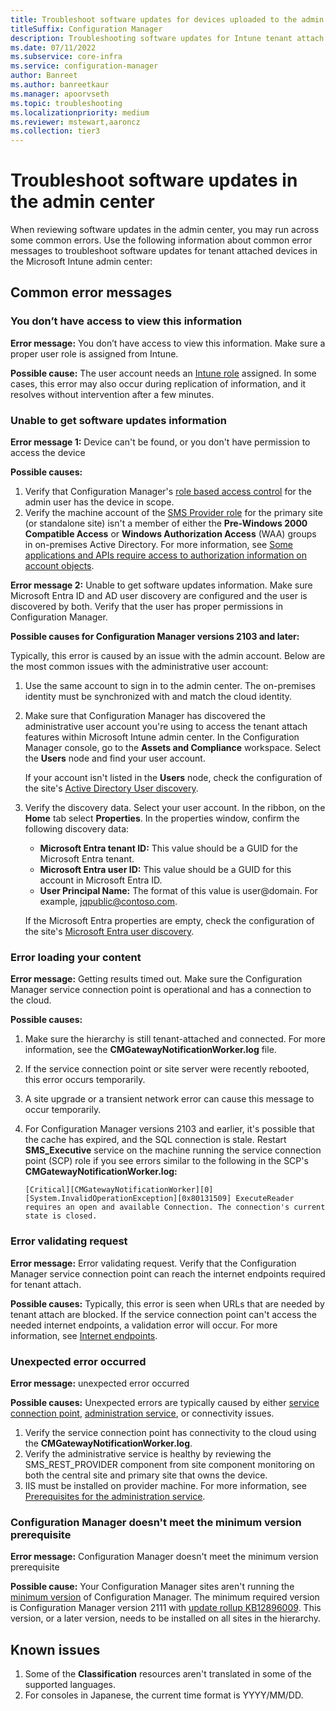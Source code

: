 ```yaml
---
title: Troubleshoot software updates for devices uploaded to the admin center
titleSuffix: Configuration Manager
description: Troubleshooting software updates for Intune tenant attach
ms.date: 07/11/2022
ms.subservice: core-infra
ms.service: configuration-manager
author: Banreet
ms.author: banreetkaur
ms.manager: apoorvseth
ms.topic: troubleshooting
ms.localizationpriority: medium
ms.reviewer: mstewart,aaroncz 
ms.collection: tier3
---
```


# Troubleshoot software updates in the admin center
<!--13035723-->

When reviewing software updates in the admin center, you may run across some common errors. Use the following information about common error messages to troubleshoot software updates for tenant attached devices in the Microsoft Intune admin center:

## Common error messages

### You don’t have access to view this information

**Error message:** You don’t have access to view this information. Make sure a proper user role is assigned from Intune.

**Possible cause:** The user account needs an [Intune role](../../intune-service/fundamentals/role-based-access-control.md) assigned. In some cases, this error may also occur during replication of information, and it resolves without intervention after a few minutes.

### Unable to get software updates information

**Error message 1:** Device can't be found, or you don't have permission to access the device

**Possible causes:**

1. Verify that Configuration Manager's [role based access control](../../configmgr/core/understand/fundamentals-of-role-based-administration.md) for the admin user has the device in scope.
1. Verify the machine account of the [SMS Provider role](../../configmgr/core/plan-design/hierarchy/plan-for-the-sms-provider.md) for the primary site (or standalone site) isn't a member of either the **Pre-Windows 2000 Compatible Access** or **Windows Authorization Access** (WAA) groups in on-premises Active Directory. For more information, see [Some applications and APIs require access to authorization information on account objects](/troubleshoot/windows-server/identity/apps-apis-require-access).

**Error message 2:** Unable to get software updates information. Make sure Microsoft Entra ID and AD user discovery are configured and the user is discovered by both. Verify that the user has proper permissions in Configuration Manager.

**Possible causes for Configuration Manager versions 2103 and later:**

Typically, this error is caused by an issue with the admin account. Below are the most common issues with the administrative user account:

1. Use the same account to sign in to the admin center. The on-premises identity must be synchronized with and match the cloud identity.
1. Make sure that Configuration Manager has discovered the administrative user account you're using to access the tenant attach features within Microsoft Intune admin center. In the Configuration Manager console, go to the **Assets and Compliance** workspace. Select the **Users** node and find your user account.

    If your account isn't listed in the **Users** node, check the configuration of the site's [Active Directory User discovery](../../configmgr/core/servers/deploy/configure/about-discovery-methods.md).

1. Verify the discovery data. Select your user account. In the ribbon, on the **Home** tab select **Properties**. In the properties window, confirm the following discovery data:

    - **Microsoft Entra tenant ID:** This value should be a GUID for the Microsoft Entra tenant.
    - **Microsoft Entra user ID:** This value should be a GUID for this account in Microsoft Entra ID.
    - **User Principal Name:** The format of this value is user@domain. For example, jqpublic@contoso.com.

    If the Microsoft Entra properties are empty, check the configuration of the site's [Microsoft Entra user discovery](../../configmgr/core/servers/deploy/configure/about-discovery-methods.md).

### Error loading your content

**Error message:** Getting results timed out. Make sure the Configuration Manager service connection point is operational and has a connection to the cloud.

**Possible causes:**

1. Make sure the hierarchy is still tenant-attached and connected. For more information, see the **CMGatewayNotificationWorker.log** file.
1. If the service connection point or site server were recently rebooted, this error occurs temporarily.
1. A site upgrade or a transient network error can cause this message to occur temporarily.
1. For Configuration Manager versions 2103 and earlier, it's possible that the cache has expired, and the SQL connection is stale. Restart **SMS_Executive** service on the machine running the service connection point (SCP) role if you see errors similar to the following in the SCP's **CMGatewayNotificationWorker.log:**

    `[Critical][CMGatewayNotificationWorker][0][System.InvalidOperationException][0x80131509]
    ExecuteReader requires an open and available Connection. The connection's current state is closed.`

### Error validating request

**Error message:** Error validating request. Verify that the Configuration Manager service connection point can reach the internet endpoints required for tenant attach.

**Possible causes:** Typically, this error is seen when URLs that are needed by tenant attach are blocked. If the service connection point can't access the needed internet endpoints, a validation error will occur. For more information, see [Internet endpoints](prerequisites.md#internet-endpoints).

### Unexpected error occurred

**Error message:** unexpected error occurred

**Possible causes:** Unexpected errors are typically caused by either [service connection point](../../configmgr/core/servers/deploy/configure/about-the-service-connection-point.md), [administration service](../../configmgr/develop/adminservice/overview.md), or connectivity issues.

1. Verify the service connection point has connectivity to the cloud using the **CMGatewayNotificationWorker.log**.
1. Verify the administrative service is healthy by reviewing the SMS_REST_PROVIDER component from site component monitoring on both the central site and primary site that owns the device.
1. IIS must be installed on provider machine. For more information, see [Prerequisites for the administration service](../../configmgr/develop/adminservice/overview.md#prerequisites).


### Configuration Manager doesn't meet the minimum version prerequisite

**Error message:** Configuration Manager doesn't meet the minimum version prerequisite

**Possible cause:** Your Configuration Manager sites aren't running the [minimum version](software-updates.md#prerequisites) of Configuration Manager. The minimum required version is Configuration Manager version 2111 with [update rollup KB12896009](../hotfix/2111/12896009.md). This version, or a later version, needs to be installed on all sites in the hierarchy.

## Known issues

1. Some of the **Classification** resources aren't translated in some of the supported languages.
1. For consoles in Japanese, the current time format is YYYY/MM/DD.
